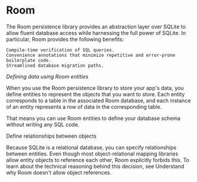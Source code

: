 # Room

The Room persistence library provides an abstraction layer over SQLite to allow fluent database access while harnessing the full power of SQLite. In particular, Room provides the following benefits:

    Compile-time verification of SQL queries.
    Convenience annotations that minimize repetitive and error-prone boilerplate code.
    Streamlined database migration paths.


_Defining data using Room entities_

When you use the Room persistence library to store your app's data, you define entities to represent the objects that you want to store. Each entity corresponds to a table in the associated Room database, and each instance of an entity represents a row of data in the corresponding table.

That means you can use Room entities to define your database schema without writing any SQL code.


Define relationships between objects

Because SQLite is a relational database, you can specify relationships between entities. Even though most object-relational mapping libraries allow entity objects to reference each other, Room explicitly forbids this. To learn about the technical reasoning behind this decision, see Understand why Room doesn't allow object references.

